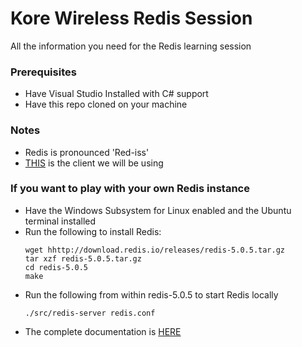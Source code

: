 # Kore Wireless Redis Session
All the information you need for the Redis learning session

### Prerequisites
* Have Visual Studio Installed with C# support
* Have this repo cloned on your machine

### Notes
* Redis is pronounced 'Red-iss'
* [THIS](https://github.com/StackExchange/StackExchange.Redis) is the client we will be using

### If you want to play with your own Redis instance
* Have the Windows Subsystem for Linux enabled and the Ubuntu terminal installed
* Run the following to install Redis:
    ```
    wget hhttp://download.redis.io/releases/redis-5.0.5.tar.gz
    tar xzf redis-5.0.5.tar.gz
    cd redis-5.0.5
    make
    ```
* Run the following from within redis-5.0.5 to start Redis locally
    ```
    ./src/redis-server redis.conf
    ```
* The complete documentation is [HERE](https://redis.io/documentation)
